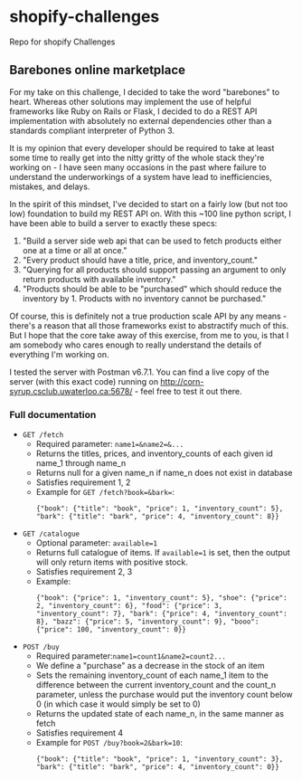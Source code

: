 # shopify-challenges
Repo for shopify Challenges

## Barebones online marketplace

For my take on this challenge, I decided to take the word "barebones" to heart. 
Whereas other solutions may implement the use of helpful frameworks like Ruby on 
Rails or Flask, I decided to do a REST API implementation with absolutely no 
external dependencies other than a standards compliant interpreter of Python 3.

It is my opinion that every developer should be required to take at least some time
to really get into the nitty gritty of the whole stack they're working on - I have seen
many occasions in the past where failure to understand the underworkings of a system have
lead to inefficiencies, mistakes, and delays.

In the spirit of this mindset, I've decided to start on a fairly low (but not too low) foundation to build my REST API on.
With this ~100 line python script, I have been able to build a server to exactly these specs:

1. "Build a server side web api that can be used to fetch products either one at a time or all at once."
2. "Every product should have a title, price, and inventory_count."
3. "Querying for all products should support passing an argument to only return products with available inventory."
4. "Products should be able to be "purchased" which should reduce the inventory by 1. Products with no inventory cannot be
    purchased."

Of course, this is definitely not a true production scale API by any means - there's a reason that all those frameworks exist
to abstractify much of this. But I hope that the core take away of this exercise, from me to you, is that I am somebody who
cares enough to really understand the details of everything I'm working on.

I tested the server with Postman v6.7.1. You can find a live copy of the server (with this exact code) running on
http://corn-syrup.csclub.uwaterloo.ca:5678/ - feel free to test it out there.

### Full documentation

- `GET /fetch`
  - Required parameter: `name1=&name2=&...`
  - Returns the titles, prices, and inventory_counts of each given id name_1 through name_n
  - Returns null for a given name_n if name_n does not exist in database
  - Satisfies requirement 1, 2
  - Example for `GET /fetch?book=&bark=`:
    ```
    {"book": {"title": "book", "price": 1, "inventory_count": 5}, "bark": {"title": "bark", "price": 4, "inventory_count": 8}}
    ```
- `GET /catalogue`
  - Optional parameter: `available=1`
  - Returns full catalogue of items. If `available=1` is set, then the output 
      will only return items with positive stock.
  - Satisfies requirement 2, 3
  - Example:
    ```
    {"book": {"price": 1, "inventory_count": 5}, "shoe": {"price": 2, "inventory_count": 6}, "food": {"price": 3, "inventory_count": 7}, "bark": {"price": 4, "inventory_count": 8}, "bazz": {"price": 5, "inventory_count": 9}, "booo": {"price": 100, "inventory_count": 0}}
    ```
- `POST /buy`
  - Required parameter:`name1=count1&name2=count2...`
  - We define a "purchase" as a decrease in the stock of an item
  - Sets the remaining inventory_count of each name_1 item to the difference between the current inventory_count and the count_n
    parameter, unless the purchase would put the inventory count below 0 (in which case it would simply be set to 0)
  - Returns the updated state of each name_n, in the same manner as fetch
  - Satisfies requirement 4
  - Example for `POST /buy?book=2&bark=10`:
    ```
    {"book": {"title": "book", "price": 1, "inventory_count": 3}, "bark": {"title": "bark", "price": 4, "inventory_count": 0}}
    ```
